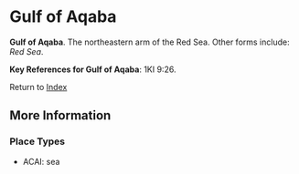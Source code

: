 # Gulf of Aqaba
**Gulf of Aqaba**. 
The northeastern arm of the Red Sea. 
Other forms include: 
*Red Sea*. 




**Key References for Gulf of Aqaba**: 
1KI 9:26. 






Return to [Index](00-Index.md)

## More Information

### Place Types

* ACAI: sea





